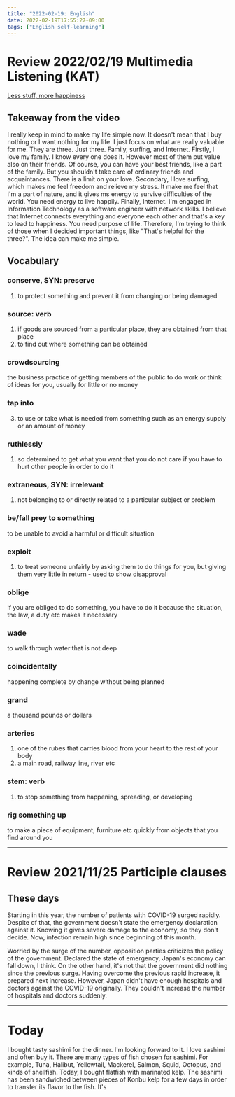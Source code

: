 ```yaml
---
title: "2022-02-19: English"
date: 2022-02-19T17:55:27+09:00
tags: ["English self-learning"]
---
```

# Review 2022/02/19 Multimedia Listening (KAT)
[Less stuff, more happiness](https://www.ted.com/talks/graham_hill_less_stuff_more_happiness?language=en)

## Takeaway from the video
I really keep in mind to make my life simple now.
It doesn't mean that I buy nothing or I want nothing for my life.
I just focus on what are really valuable for me.
They are three. Just three. Family, surfing, and Internet.
Firstly, I love my family. I know every one does it. However most of them put value also on their friends. Of course, you can have your best friends, like a part of the family. But you shouldn't take care of ordinary friends and acquaintances. There is a limit on your love.
Secondary, I love surfing, which makes me feel freedom and relieve my stress. It make me feel that I'm a part of nature, and it gives ms energy to survive difficulties of the world. You need energy to live happily.
Finally, Internet. I'm engaged in Information Technology as a software engineer with network skills. I believe that Internet connects everything and everyone each other and that's a key to lead to happiness. You need purpose of life.
Therefore, I'm trying to think of those when I decided important things, like "That's helpful for the three?".
The idea can make me simple.

## Vocabulary
### conserve, SYN: preserve
1. to protect something and prevent it from changing or being damaged

### source: verb
1. if goods are sourced from a particular place, they are obtained from that place
2. to find out where something can be obtained

### crowdsourcing
the business practice of getting members of the public to do work or think of ideas for you, usually for little or no money

### tap into
3. to use or take what is needed from something such as an energy supply or an amount of money

### ruthlessly
1. so determined to get what you want that you do not care if you have to hurt other people in order to do it

### extraneous, SYN: irrelevant
1. not belonging to or directly related to a particular subject or problem

### be/fall prey to something
to be unable to avoid a harmful or difficult situation

### exploit
1. to treat someone unfairly by asking them to do things for you, but giving them very little in return - used to show disapproval

### oblige
if you are obliged to do something, you have to do it because the situation, the law, a duty etc makes it necessary

### wade
to walk through water that is not deep

### coincidentally
happening complete by change without being planned

### grand
a thousand pounds or dollars

### arteries
1. one of the rubes that carries blood from your heart to the rest of your body
2. a main road, railway line, river etc

### stem: verb
1. to stop something from happening, spreading, or developing

### rig something up
to make a piece of equipment, furniture etc quickly from objects that you find around you


---
# Review 2021/11/25 Participle clauses

## These days
Starting in this year, the number of patients with COVID-19 surged rapidly.
Despite of that, the government doesn't state the emergency declaration against it.
Knowing it gives severe damage to the economy, so they don't decide.
Now, infection remain high since beginning of this month.

Worried by the surge of the number, opposition parties criticizes the policy of the government.
Declared the state of emergency, Japan's economy can fall down, I think.
On the other hand, it's not that the government did nothing since the previous surge.
Having overcome the previous rapid increase, it prepared next increase.
However, Japan didn't have enough hospitals and doctors against the COVID-19 originally.
They couldn't increase the number of hospitals and doctors suddenly.

---
# Today
I bought tasty sashimi for the dinner.
I'm looking forward to it.
I love sashimi and often buy it.
There are many types of fish chosen for sashimi.
For example, Tuna, Halibut, Yellowtail, Mackerel, Salmon, Squid, Octopus, and kinds of shellfish.
Today, I bought flatfish with marinated kelp.
The sashimi has been sandwiched between pieces of Konbu kelp for a few days in order to transfer its flavor to the fish.
It's